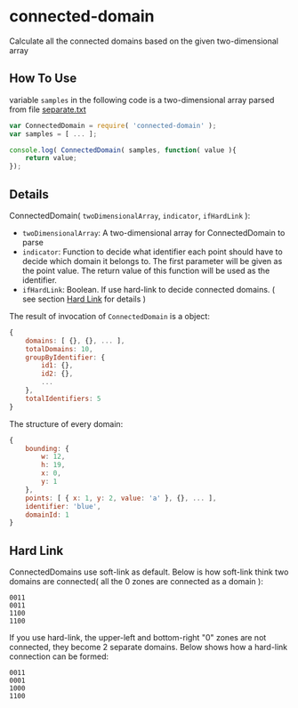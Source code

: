 # connected-domain

Calculate all the connected domains based on the given two-dimensional array

## How To Use

variable `samples` in the following code is a two-dimensional array parsed from file [separate.txt](https://github.com/neekey/connected-domain/blob/master/test/domains/separate.txt)

```javascript
var ConnectedDomain = require( 'connected-domain' );
var samples = [ ... ];

console.log( ConnectedDomain( samples, function( value ){
    return value;
});
```

## Details

ConnectedDomain( `twoDimensionalArray`, `indicator`, `ifHardLink` ):

- `twoDimensionalArray`: A two-dimensional array for ConnectedDomain to parse
- `indicator`: Function to decide what identifier each point should have to decide which domain it belongs to. The first parameter will be given as the point value. The return value of this function will be used as the identifier.
- `ifHardLink`: Boolean. If use hard-link to decide connected domains. ( see section [Hard Link](#hard-link) for details )

The result of invocation of `ConnectedDomain` is a object:

```js
{
    domains: [ {}, {}, ... ],
    totalDomains: 10,
    groupByIdentifier: {
        id1: {},
        id2: {},
        ...
    },
    totalIdentifiers: 5
}
```

The structure of every domain:

```js
{ 
    bounding: { 
        w: 12, 
        h: 19, 
        x: 0, 
        y: 1
    }, 
    points: [ { x: 1, y: 2, value: 'a' }, {}, ... ], 
    identifier: 'blue', 
    domainId: 1 
} 
```

## Hard Link

ConnectedDomains use soft-link as default. Below is how soft-link think two domains are connected( all the 0 zones are connected as a domain ):

```
0011
0011
1100
1100
```

If you use hard-link, the upper-left and bottom-right "0" zones are not connected, they become 2 separate domains. Below shows how a hard-link connection can be formed:

```
0011
0001
1000
1100
```
